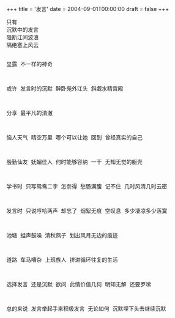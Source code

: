 +++
title = '发言'
date = 2004-09-01T00:00:00
draft = false
+++

<div class="poem">
<pre>
只有
沉默中的发言
阻断江间波浪
隔绝塞上风云

显露
不一样的神奇

或许
发言时的沉默
醉卧苑外江头
斜觑水精宫殿

分享
最平凡的清澈

恼人天气
晴空万里
哪个可以让她
回到
曾经真实的自己

殷勤仙友
妩媚佳人
何时能够容纳
一干
无知无觉的躯壳

学书时
只写鸳鸯二字
怎奈得
愁肠满腹
记不住
几时风清几时云密

发言时
只说哼哈两声
却忘了
烟絮无痕
空叹息
多少凄凉多少落寞

池塘
蛙声鼓噪
清秋燕子
划出风月无边的痕迹

道路
车马嘈杂
上班族人
挤进循环往复的生活

选择发言
还是沉默
欲问
此情价值几何
明知无解
还要罗嗦

总的来说
发言举起手来积极发言
无论如何
沉默埋下头去继续沉默
</pre>
</div>
